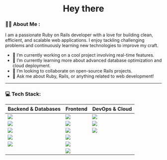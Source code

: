 <h1 align="center">
  Hey there
</h1>

### :man_technologist: About Me :

I am a passionate Ruby on Rails developer with a love for building clean, efficient, and scalable web applications. I enjoy tackling challenging problems and continuously learning new technologies to improve my craft.

- 🔭 I’m currently working on a cool project involving real-time features.
- 🌱 I’m currently learning more about advanced database optimization and cloud deployment.
- 👯 I’m looking to collaborate on open-source Rails projects.
- 💬 Ask me about Ruby, Rails, or anything related to web development!

---

### 💻 Tech Stack:

| Backend & Databases | Frontend | DevOps & Cloud |
|---|---|---|
| <a href="https://ruby-doc.org/3.3.5/"><img src="https://img.shields.io/badge/Ruby-CC342D?style=for-the-badge&logo=ruby&logoColor=white" /></a> | <a href="https://developer.mozilla.org/en-US/docs/Web/HTML"><img src="https://img.shields.io/badge/HTML5-E34F26?style=for-the-badge&logo=html5&logoColor=white" /></a> | <a href="https://docs.docker.com/"><img src="https://img.shields.io/badge/Docker-2496ED?style=for-the-badge&logo=docker&logoColor=white" /></a> |
| <a href="https://guides.rubyonrails.org/"><img src="https://img.shields.io/badge/Rails-CC0000?style=for-the-badge&logo=rubyonrails&logoColor=white" /></a> | <a href="https://developer.mozilla.org/en-US/docs/Web/CSS"><img src="https://img.shields.io/badge/CSS3-1572B6?style=for-the-badge&logo=css3&logoColor=white" /></a> | <a href="https://kubernetes.io/docs/home/"><img src="https://img.shields.io/badge/Kubernetes-326CE5?style=for-the-badge&logo=kubernetes&logoColor=white" /></a> |
| <a href="https://www.postgresql.org/docs/"><img src="https://img.shields.io/badge/PostgreSQL-336791?style=for-the-badge&logo=postgresql&logoColor=white" /></a> | <a href="https://tailwindcss.com/docs"><img src="https://img.shields.io/badge/Tailwind_CSS-38B2AC?style=for-the-badge&logo=tailwind-css&logoColor=white" /></a> | <a href="https://cloud.yandex.com/en-ru/docs/"><img src="https://img.shields.io/badge/Yandex.Cloud-FC3F1D?style=for-the-badge&logo=yandex&logoColor=white" /></a> |
| <a href="https://redis.io/docs/latest/"><img src="https://img.shields.io/badge/Redis-DC382D?style=for-the-badge&logo=redis&logoColor=white" /></a> | <a href="https://developer.mozilla.org/en-US/docs/Web/JavaScript"><img src="https://img.shields.io/badge/JavaScript-F7DF1E?style=for-the-badge&logo=javascript&logoColor=black" /></a> | |
| <a href="https://rspec.info/"><img src="https://img.shields.io/badge/RSpec-4B8DBA?style=for-the-badge&logo=rspec&logoColor=white" /></a> | <a href="https://stimulus.hotwired.dev/"><img src="https://img.shields.io/badge/Stimulus-EAB8C9?style=for-the-badge&logo=stimulus&logoColor=black" /></a> | |
| | <a href="https://hotwired.dev/"><img src="https://img.shields.io/badge/Hotwire-EAB8C9?style=for-the-badge&logo=hotwire&logoColor=black" /></a> | |
